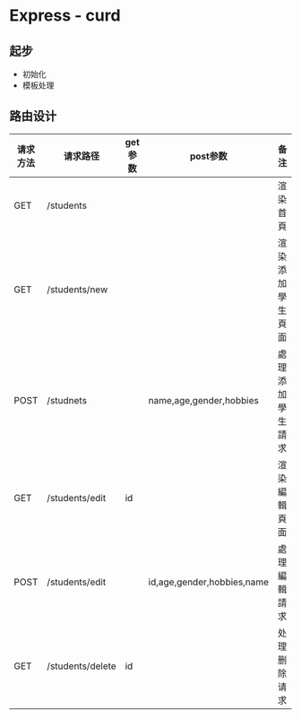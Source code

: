 <!--
 * @Descripttion: 
 * @version: 
 * @Author: zero
 * @Date: 2019-08-26 11:49:29
 * @LastEditors: zero
 * @LastEditTime: 2019-08-26 15:40:41
 -->
# Express - curd

## 起步

- 初始化
- 模板处理
  
## 路由设计

| 请求方法 | 请求路径         | get参数 | post参数                   | 备注             |
| -------- | ---------------- | ------- | -------------------------- | ---------------- |
| GET      | /students        |         |                            | 渲染首頁         |
| GET      | /students/new    |         |                            | 渲染添加學生頁面 |
| POST     | /studnets        |         | name,age,gender,hobbies    | 處理添加學生請求 |
| GET      | /students/edit   | id      |                            | 渲染編輯頁面     |
| POST     | /students/edit   |         | id,age,gender,hobbies,name | 處理編輯請求     |
| GET      | /students/delete | id      |                            | 处理删除请求     |
